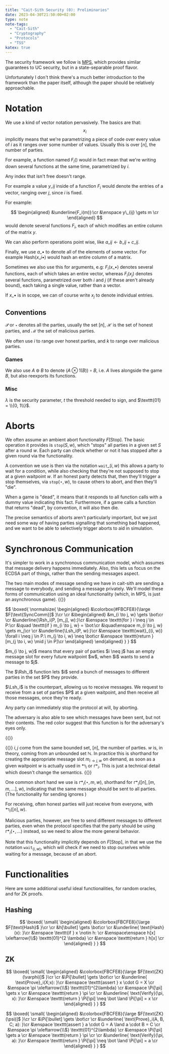 ```yaml
---
title: "Cait-Sith Security (0): Preliminaries"
date: 2023-04-30T21:50:00+02:00
type: note
note-tags:
  - "Cait-Sith"
  - "Cryptography"
  - "Protocols"
  - "TSS"
katex: true
---
```


The security framework we follow is [MPS](https://eprint.iacr.org/2023/187),
which provides similar guarantees to UC security,
but in a state-separable proof flavor.

Unfortunately I don't think there's a much better introduction to the framework
than the paper itself, although the paper should be relatively approachable.

# Notation

We use a kind of vector notation pervasively.
The basics are that:
$$
x_i
$$
implicitly means that we're parametrizing a piece of code over
every value of $i$ as it ranges over some number of values.
Usually this is over $[n]$, the number of parties.

For example, a function named $F_i()$ would in fact
mean that we're writing down several functions at the same time,
parametrized by $i$.

Any index that isn't free doesn't range.

For example a value $y\_{ij}$ inside of a function $F_i$ would
denote the entries of a vector, ranging over $j$,
since $i$ is fixed.

For example:

$$
\begin{aligned}
&\underline{F_i(m)}:\cr
&\enspace
  y\_{ij} \gets m
\cr
\end{aligned}
$$
would denote several functions $F_i$, each of which modifies
an entire column of the matrix $y$.

We can also perform operations point wise, like $a\_{ij} \gets b\_{ij} + c\_{ij}$.

Finally, we use $a\_\bullet$ to denote all of the elements
of some vector.
For example $\text{Hash}(x\_{i\bullet})$ would hash an entire column
of a matrix.

Sometimes we also use this for arguments, e.g: $F_i(x\_\bullet)$
denotes several functions, each of which takes an entire vector,
whereas $F_i(x_j)$ denotes several functions, parametrized over both $i$ and $j$ (if these aren't already bound), each taking a single value,
rather than a vector.

If $x\_\bullet$ is in scope, we can of course write $x_j$ to denote individual entries.

## Conventions

$\mathcal{P}$ or $\star$ denotes all the parties, usually the set $[n]$,
$\mathcal{H}$ is the set of honest parties, and $\mathcal{M}$ the set of malicious parties.

We often use $i$ to range over honest parties, and $k$ to range over malicious
parties.

### Games

We also use $A \circledcirc B$ to denote $(A \otimes 1(B)) \circ B$,
i.e. $A$ lives alongside the game $B$, but also reexports its functions.

### Misc

$\lambda$ is the security parameter, $t$ the threshold needed to sign,
and $\texttt{01} = \\{0, 1\\}$.

# Aborts

We often assume an ambient abort functionality $F[\text{Stop}]$.
The basic operation it provides is $\texttt{stop}(S, w)$,
which "stops" all parties in a given set $S$ after a round $w$.
Each party can check whether or not it has stopped after a given
round via the functionality.

A convention we use is then via the notation $\texttt{wait}\_{(i, w)}$
this allows a party to wait for a condition, while also checking
that they're not supposed to stop at a given waitpoint $w$.
If an honest party detects that, then they'll trigger
a stop themselves, via $\texttt{stop}(\star, w)$,
to cause others to abort, and then they'll "die".

When a game is "dead", it means that it responds to all function calls
with a dummy value indicating this fact.
Furthermore, if a game calls a function that returns "dead",
by convention, it will also then die.

The precise semantics of aborts aren't particularly important,
but we just need some way of having parties signalling that something
bad happened, and we want to be able to selectively trigger aborts
to aid in simulation.

# Synchronous Communication

It's simpler to work in a synchronous communication model,
which assumes that message delivery happens immediately.
Also, this lets us focus on the ECDSA part of things, rather
than the sending messages aspect.

The two main modes of message sending we have in cait-sith
are sending a message to everybody, and sending a message privately.
We'll model these forms of communication using an ideal functionality
(which, in MPS, is just an asynchronous game).
{{<raw>}}
<div class="flex-initial">
$$
\boxed{
\normalsize{
\begin{aligned}
&\colorbox{#FBCFE8}{\large
  $F[\text{SyncComm}]$
}\cr
\cr
&\begin{aligned}
&m_{i \to j, w} \gets \bot\cr
\cr
&\underline{\Rsh_i(P, [m_j], w):}\cr
&\enspace \texttt{for } i \neq j \in P:\cr
&\quad \texttt{if } m_{i \to j, w} = \bot:\cr
&\quad\enspace m_{i \to j, w} \gets m_j\cr
\cr
&\underline{\Lsh_i(P, w):}\cr
&\enspace \texttt{wait}_{(i, w)} \forall i \neq j \in P.\ m_{j \to i, w} \neq \bot\cr
&\enspace \texttt{return } [m_{j \to i, w} \mid j \in P]\cr
\end{aligned}
\end{aligned}
}
}
$$
</div>
<div>
<p style="text-align: left">
$m_{i \to j, w}$ means that every pair of parties $i \neq j$ has an empty message slot
for every future waitpoint $w$, when $i$ wants to send a message to $j$.
</p>
<p style="text-align: left">
The $\Rsh_i$ function lets $i$ send a bunch of messages to different
parties in the set $P$ they provide.
</p>
<p style="text-align: left">
$\Lsh_i$ is the counterpart, allowing us to receive messages.
We request to receive from a set of parties $P$ at a given waitpoint, and then receive all those messages, once they're ready.
</p>
<p style="text-align: left">
Any party can immediately stop the protocol at will, by aborting.
</p>
<p style="text-align: left">
The adversary is also able to see which messages have been sent,
but not their contents.
The red color suggest that this function is for the adversary's
eyes only.
</p>
</div>
{{</raw>}}

{{<note>}}
$i, j$ come from the same bounded set, $[n]$, the number of parties.
$w$ is, in theory, coming from an unbounded set $\mathbb{N}$.
In practice this is shorthand for creating the appropriate message
slot $m_{i \to j, w}$ on demand, as soon as a given waitpoint $w$
is actually used in $\Lsh_i$ or $\Rsh_i$.
This is just a technical detail which doesn't change the semantics.
{{</note>}}

One common short hand we use is $\Rsh_i(\star, m, w)$, shorthand for ${\Rsh_i([n], [m, m, \ldots], w)}$,
indicating that the same message should be sent to all parties.
(The functionality for sending ignores )

For receiving, often honest parties will just receive from everyone,
with ${\Lsh_i([n], w)}$.

Malicious parties, however, are free to send different
messages to different parties, even when the protocol specifies
that the party should be using ${\Rsh_i(\star, \ldots)}$ instead,
so we need to allow the more general behavior.

Note that this functionality implicitly depends on $F[\text{Stop}]$,
in that we use the notation $\texttt{wait}_(i, w)$,
which will check if we need to stop ourselves while waiting for a message,
because of an abort.

# Functionalities

Here are some additional useful ideal functionalities,
for random oracles, and for ZK proofs.

## Hashing

$$
\boxed{
\small{
\begin{aligned}
&\colorbox{FBCFE8}{\large
  $F[\text{Hash}$
}\cr
\cr
&h[\bullet] \gets \bot\cr
\cr
&\underline{
  \text{Hash}(x):
}\cr
  &\enspace
    \texttt{if } x \notin h:
  \cr
  &\enspace\enspace
    h[x] \xleftarrow{\\$} \texttt{01}^{2 \lambda}
  \cr
  &\enspace
    \texttt{return } h[x]
  \cr
\end{aligned}
}
}
$$

## ZK

$$
\boxed{
\small{
\begin{aligned}
&\colorbox{FBCFE8}{\large
  $F[\text{ZK}(\varphi)]$
}\cr
\cr
&\Pi[\bullet] \gets \bot\cr
\cr
&\underline{
  \text{Prove}_i(X;x):
}\cr
  &\enspace
    \texttt{assert } x \cdot G = X
  \cr
  &\enspace
    \pi \xleftarrow{\\$} \texttt{01}^{2\lambda}
  \cr
  &\enspace
    \Pi[\pi] \gets x
  \cr
  &\enspace
    \texttt{return } \pi
  \cr
\cr
&\underline{
  \text{Verify}(\pi, x):
}\cr
  &\enspace
    \texttt{return } \Pi[\pi] \neq \bot \land \Pi[\pi] = x
  \cr
\end{aligned}
}
}
$$

$$
\boxed{
\small{
\begin{aligned}
&\colorbox{FBCFE8}{\large
  $F[\text{ZK}(\psi)]$
}\cr
\cr
&\Pi[\bullet] \gets \bot\cr
\cr
&\underline{
  \text{Prove}_i(A, B, C; a):
}\cr
  &\enspace
    \texttt{assert } a \cdot G = A \land a \cdot B = C
  \cr
  &\enspace
    \pi \xleftarrow{\\$} \texttt{01}^{2\lambda}
  \cr
  &\enspace
    \Pi[\pi] \gets a
  \cr
  &\enspace
    \texttt{return } \pi
  \cr
\cr
&\underline{
  \text{Verify}(\pi, a):
}\cr
  &\enspace
    \texttt{return } \Pi[\pi] \neq \bot \land \Pi[\pi] = a
  \cr
\end{aligned}
}
}
$$